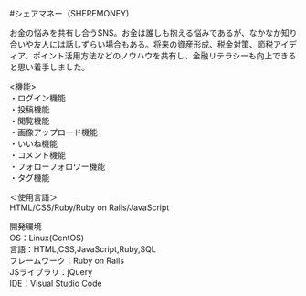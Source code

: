 #シェアマネー（SHEREMONEY)

お金の悩みを共有し合うSNS。お金は誰しも抱える悩みであるが、なかなか知り合いや友人には話しずらい場合もある。将来の資産形成、税金対策、節税アイディア、ポイント活用方法などのノウハウを共有し、金融リテラシーも向上できると思い着手しました。

<機能><br>
・ログイン機能<br>
・投稿機能<br>
・閲覧機能<br>
・画像アップロード機能<br>
・いいね機能<br>
・コメント機能<br>
・フォローフォロワー機能<br>
・タグ機能<br>

＜使用言語＞<br>
HTML/CSS/Ruby/Ruby on Rails/JavaScript

開発環境<br>
OS：Linux(CentOS)<br>
言語：HTML,CSS,JavaScript,Ruby,SQL<br>
フレームワーク：Ruby on Rails<br>
JSライブラリ：jQuery<br>
IDE：Visual Studio Code
